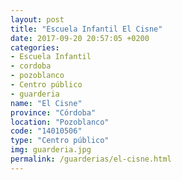 ```yaml
---
layout: post
title: "Escuela Infantil El Cisne"
date: 2017-09-20 20:57:05 +0200
categories:
- Escuela Infantil
- cordoba
- pozoblanco
- Centro público
- guarderia
name: "El Cisne"
province: "Córdoba"
location: "Pozoblanco"
code: "14010506"
type: "Centro público"
img: guarderia.jpg
permalink: /guarderias/el-cisne.html
---
```

